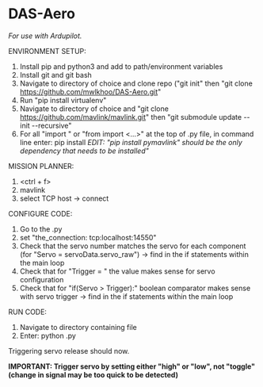 # DAS-Aero

*For use with Ardupilot.*

ENVIRONMENT SETUP:
1. Install pip and python3 and add to path/environment variables
2. Install git and git bash
3. Navigate to directory of choice and clone repo ("git init" then "git clone https://github.com/mwlkhoo/DAS-Aero.git"
4. Run "pip install virtualenv"
5. Navigate to directory of choice and "git clone https://github.com/mavlink/mavlink.git" then "git submodule update --init --recursive"
6. For all "import <dependecy>" or "from <dependency> import <...>" at the top of .py file, in command line enter: pip install <dependency> *EDIT: "pip install pymavlink" should be the only dependency that needs to be installed"*

MISSION PLANNER:
1. <ctrl + f>
2. mavlink
3. select TCP host -> connect

CONFIGURE CODE:
1. Go to the <file>.py
2. set "the_connection: tcp:localhost:14550"
3. Check that the servo number matches the servo for each component (for "<component>Servo = servoData.servo<number>_raw") -> find in the if statements within the main loop 
4. Check that for "<component>Trigger = <value>" the value makes sense for servo configuration
5. Check that for "if(<component>Servo > <component>Trigger):" boolean comparator makes sense with servo trigger -> find in the if statements within the main loop 

RUN CODE: 
1. Navigate to directory containing file
2. Enter: python <file>.py

Triggering servo release should now. 

**IMPORTANT: Trigger servo by setting either "high" or "low", not "toggle" (change in signal may be too quick to be detected)**
